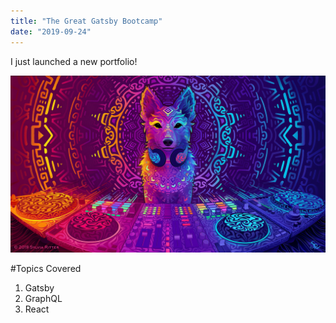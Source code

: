 ```yaml
---
title: "The Great Gatsby Bootcamp"
date: "2019-09-24"
---
```


I just launched a new portfolio!

![Dingo by Sylvia Ritter](./dingo.jpg)

#Topics Covered

1. Gatsby
2. GraphQL
3. React
